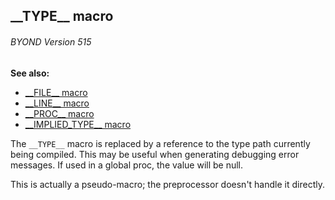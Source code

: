## \_\_TYPE\_\_ macro 
###### BYOND Version 515
**See also:**
*   [\_\_FILE\_\_ macro](/DM/preprocessor/__FILE__)
*   [\_\_LINE\_\_ macro](/DM/preprocessor/__LINE__)
*   [\_\_PROC\_\_ macro](/DM/preprocessor/__PROC__)
*   [\_\_IMPLIED_TYPE\_\_ macro](/DM/preprocessor/__IMPLIED_TYPE__)


The `__TYPE__` macro is replaced by a reference to the type
path currently being compiled. This may be useful when generating
debugging error messages. If used in a global proc, the value will be
null. 

This is actually a pseudo-macro; the preprocessor
doesn\'t handle it directly.